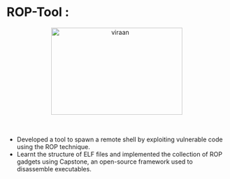 # ROP-Tool :

<div align="center"> <img align="center" alt="viraan" src="https://miro.medium.com/max/640/1*lUa0ulfQkDTYJ4SHeGkgGw.png" height='200' width='300'> </a> </div>
<br /><br />

- Developed a tool to spawn a remote shell by exploiting vulnerable code using the ROP technique.
- Learnt the structure of ELF files and implemented the collection of ROP gadgets using Capstone, an open-source framework used to disassemble
executables.

<br><br>



